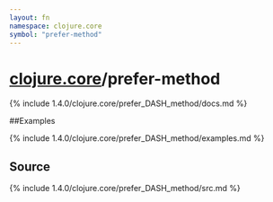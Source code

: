```yaml
---
layout: fn
namespace: clojure.core
symbol: "prefer-method"
---
```


# [clojure.core](../)/prefer-method

{% include 1.4.0/clojure.core/prefer_DASH_method/docs.md %}

##Examples

{% include 1.4.0/clojure.core/prefer_DASH_method/examples.md %}
## Source
{% include 1.4.0/clojure.core/prefer_DASH_method/src.md %}

